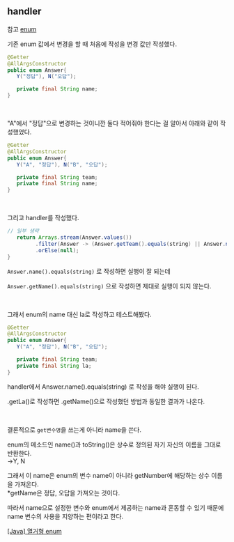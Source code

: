 ## handler                          
참고 [enum](https://haedal-uni.github.io/spring/2022/08/16/enum.html)
<br>

기존 enum 값에서 변경을 할 때 처음에 작성을 변경 값만 작성했다.                         
```java
@Getter
@AllArgsConstructor
public enum Answer{
   Y("정답"), N("오답");

   private final String name;
}
```
<br>

"A"에서 "정답"으로 변경하는 것이니깐 둘다 적어줘야 한다는 걸 알아서 아래와 같이 작성했었다.                         

```java
@Getter
@AllArgsConstructor
public enum Answer{
   Y("A", "정답"), N("B", "오답");

   private final String team;
   private final String name;
}
```

<br>

그리고 handler를 작성했다.                         

```java
// 일부 생략
   return Arrays.stream(Answer.values())
         .filter(Answer -> (Answer.getTeam().equals(string) || Answer.name().equals(string)))
         .orElse(null);
}
```
`Answer.name().equals(string)` 로 작성하면 실행이 잘 되는데                         

`Answer.getName().equals(string)` 으로 작성하면 제대로 실행이 되지 않는다.                         

<br>

그래서 enum의 name 대신 la로 작성하고 테스트해봤다.                         

```java
@Getter
@AllArgsConstructor
public enum Answer{
   Y("A", "정답"), N("B", "오답");

   private final String team;
   private final String la;
}
```
handler에서 Answer.name().equals(string) 로 작성을 해야 실행이 된다.                         

.getLa()로 작성하면 .getName()으로 작성했던 방법과 동일한 결과가 나온다.                         

<br>

결론적으로 `get변수명`을 쓰는게 아니라 name을 쓴다.                         

enum의 메소드인 name()과 toString()은 상수로 정의된 자기 자신의 이름을 그대로 반환한다.                         
→Y, N

그래서 이 name은 enum의 변수 name이 아니라 getNumber에 해당하는 상수 이름을 가져온다.                         
*getName은 정답, 오답을 가져오는 것이다.                         
                         
따라서 name으로 설정한 변수와 enum에서 제공하는 name과 혼동할 수 있기 때문에 name 변수의 사용을 지양하는 편이라고 한다.
                         
[[Java] 열거형 enum](https://noritersand.github.io/java/java-%EC%97%B4%EA%B1%B0%ED%98%95-enum/)                         